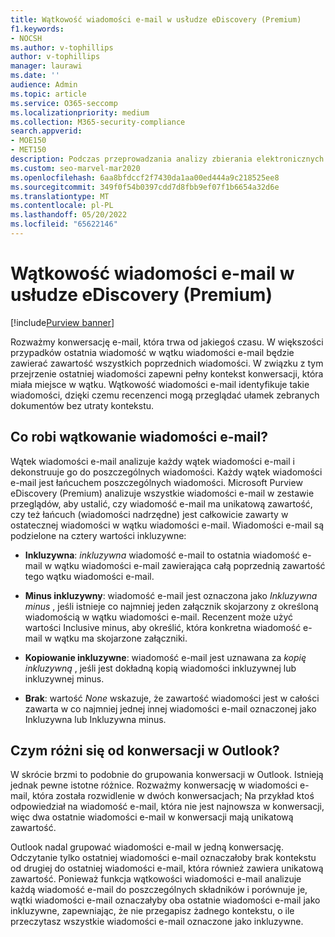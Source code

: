 ```yaml
---
title: Wątkowość wiadomości e-mail w usłudze eDiscovery (Premium)
f1.keywords:
- NOCSH
ms.author: v-tophillips
author: v-tophillips
manager: laurawi
ms.date: ''
audience: Admin
ms.topic: article
ms.service: O365-seccomp
ms.localizationpriority: medium
ms.collection: M365-security-compliance
search.appverid:
- MOE150
- MET150
description: Podczas przeprowadzania analizy zbierania elektronicznych materiałów dowodowych (Premium) funkcja wątkowości wiadomości e-mail analizuje konwersację wiadomości e-mail i dzieli każdą wiadomość na różne kategorie.
ms.custom: seo-marvel-mar2020
ms.openlocfilehash: 6aa8bfdccf2f7430da1aa00ed444a9c218525ee8
ms.sourcegitcommit: 349f0f54b0397cdd7d8fbb9ef07f1b6654a32d6e
ms.translationtype: MT
ms.contentlocale: pl-PL
ms.lasthandoff: 05/20/2022
ms.locfileid: "65622146"
---
```

# <a name="email-threading-in-ediscovery-premium"></a>Wątkowość wiadomości e-mail w usłudze eDiscovery (Premium)

[!include[Purview banner](../includes/purview-rebrand-banner.md)]

Rozważmy konwersację e-mail, która trwa od jakiegoś czasu. W większości przypadków ostatnia wiadomość w wątku wiadomości e-mail będzie zawierać zawartość wszystkich poprzednich wiadomości. W związku z tym przejrzenie ostatniej wiadomości zapewni pełny kontekst konwersacji, która miała miejsce w wątku. Wątkowość wiadomości e-mail identyfikuje takie wiadomości, dzięki czemu recenzenci mogą przeglądać ułamek zebranych dokumentów bez utraty kontekstu.

## <a name="what-does-email-threading-do"></a>Co robi wątkowanie wiadomości e-mail?

Wątek wiadomości e-mail analizuje każdy wątek wiadomości e-mail i dekonstruuje go do poszczególnych wiadomości. Każdy wątek wiadomości e-mail jest łańcuchem poszczególnych wiadomości. Microsoft Purview eDiscovery (Premium) analizuje wszystkie wiadomości e-mail w zestawie przeglądów, aby ustalić, czy wiadomość e-mail ma unikatową zawartość, czy też łańcuch (wiadomości nadrzędne) jest całkowicie zawarty w ostatecznej wiadomości w wątku wiadomości e-mail. Wiadomości e-mail są podzielone na cztery wartości inkluzywne:

- **Inkluzywna**: *inkluzywna* wiadomość e-mail to ostatnia wiadomość e-mail w wątku wiadomości e-mail zawierająca całą poprzednią zawartość tego wątku wiadomości e-mail.

- **Minus inkluzywny**: wiadomość e-mail jest oznaczona jako *Inkluzywna minus* , jeśli istnieje co najmniej jeden załącznik skojarzony z określoną wiadomością w wątku wiadomości e-mail. Recenzent może użyć wartości Inclusive minus, aby określić, która konkretna wiadomość e-mail w wątku ma skojarzone załączniki. 

- **Kopiowanie inkluzywne**: wiadomość e-mail jest uznawana za *kopię inkluzywną* , jeśli jest dokładną kopią wiadomości inkluzywnej lub inkluzywnej minus. 

- **Brak**: wartość *None* wskazuje, że zawartość wiadomości jest w całości zawarta w co najmniej jednej innej wiadomości e-mail oznaczonej jako Inkluzywna lub Inkluzywna minus.

## <a name="how-is-it-different-from-conversations-in-outlook"></a>Czym różni się od konwersacji w Outlook?

W skrócie brzmi to podobnie do grupowania konwersacji w Outlook. Istnieją jednak pewne istotne różnice. Rozważmy konwersację w wiadomości e-mail, która została rozwidlenie w dwóch konwersacjach; Na przykład ktoś odpowiedział na wiadomość e-mail, która nie jest najnowsza w konwersacji, więc dwa ostatnie wiadomości e-mail w konwersacji mają unikatową zawartość.

Outlook nadal grupować wiadomości e-mail w jedną konwersację. Odczytanie tylko ostatniej wiadomości e-mail oznaczałoby brak kontekstu od drugiej do ostatniej wiadomości e-mail, która również zawiera unikatową zawartość. Ponieważ funkcja wątkowości wiadomości e-mail analizuje każdą wiadomość e-mail do poszczególnych składników i porównuje je, wątki wiadomości e-mail oznaczałyby oba ostatnie wiadomości e-mail jako inkluzywne, zapewniając, że nie przegapisz żadnego kontekstu, o ile przeczytasz wszystkie wiadomości e-mail oznaczone jako inkluzywne.
